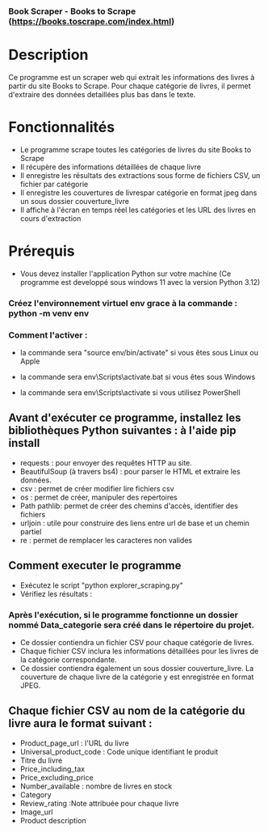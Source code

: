 ### Book Scraper - Books to Scrape (https://books.toscrape.com/index.html)

# Description

Ce programme est un scraper web qui extrait les informations des livres à partir du site Books to Scrape. Pour chaque catégorie de livres, il permet d'extraire des données detaillées plus bas dans le texte.

# Fonctionnalités
- Le programme scrape toutes les catégories de livres du site Books to Scrape
- Il récupère des informations détaillées de chaque livre
- Il enregistre les résultats des extractions sous forme de fichiers CSV, un fichier par catégorie
- Il enregistre les couvertures de livrespar catégorie en format jpeg dans un sous dossier couverture_livre
- Il affiche à l'écran en temps réel les catégories et les URL des livres en cours d'extraction

# Prérequis
- Vous devez installer l'application Python sur votre machine (Ce programme est developpé sous windows 11 avec la version Python 3.12)

### Créez l'environnement virtuel env grace à la commande : python -m venv env
### Comment l'activer :
- la commande sera "source env/bin/activate" si vous êtes sous Linux ou Apple

- la commande sera env\Scripts\activate.bat si vous êtes sous Windows

- la commande sera  env\Scripts\activate si vous utilisez PowerShell

## Avant d'exécuter ce programme, installez les bibliothèques Python suivantes : à l'aide pip install

- requests : pour envoyer des requêtes HTTP au site.
- BeautifulSoup (à travers bs4) : pour parser le HTML et extraire les données.
- csv : permet de créer modifier lire fichiers csv
- os : permet de créer, manipuler des repertoires
- Path pathlib: permet de créer des chemins d'accès, identifier des fichiers
- urljoin : utile pour construire des liens entre url de base et un chemin partiel
- re : permet de remplacer les caracteres non valides 

## Comment executer le programme
- Exécutez le script "python explorer_scraping.py"
- Vérifiez les résultats : 

### Après l'exécution, si le programme fonctionne un dossier nommé Data_categorie sera créé dans le répertoire du projet. 
- Ce dossier contiendra un fichier CSV pour chaque catégorie de livres.
- Chaque fichier CSV inclura les informations détaillées pour les livres de la catégorie correspondante.
- Ce dossier contiendra également un sous dossier couverture_livre. La couverture de chaque livre de la catégorie y     est enregistrée en format JPEG.

## Chaque fichier CSV au nom de la catégorie du livre aura le format suivant  :
- Product_page_url : l'URL du livre
- Universal_product_code : Code unique identifiant le produit
- Titre du livre
- Price_including_tax
- Price_excluding_price
- Number_available : nombre de livres en stock
- Category
- Review_rating :Note attribuée pour chaque livre
- Image_url
- Product description




